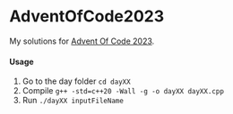 # AdventOfCode2023
My solutions for [Advent Of Code 2023](http://adventofcode.com/2023).

#### Usage
1. Go to the day folder `cd dayXX`
2. Compile `g++ -std=c++20 -Wall -g -o dayXX dayXX.cpp`
2. Run `./dayXX inputFileName`